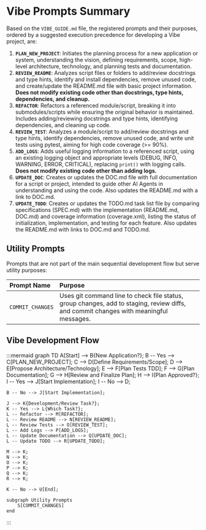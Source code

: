 # Vibe Prompts Summary

Based on the `VIBE_GUIDE.md` file, the registered prompts and their purposes, ordered by a suggested execution precedence for developing a Vibe project, are:

1.  **`PLAN_NEW_PROJECT`**: Initiates the planning process for a new application or system, understanding the vision, defining requirements, scope, high-level architecture, technology, and planning tests and documentation.
2.  **`REVIEW_README`**: Analyzes script files or folders to add/review docstrings and type hints, identify and install dependencies, remove unused code, and create/update the README.md file with basic project information. **Does not modify existing code other than docstrings, type hints, dependencies, and cleanup.**
3.  **`REFACTOR`**: Refactors a referenced module/script, breaking it into submodules/scripts while ensuring the original behavior is maintained. Includes adding/reviewing docstrings and type hints, identifying dependencies, and cleaning up code.
4.  **`REVIEW_TEST`**: Analyzes a module/script to add/review docstrings and type hints, identify dependencies, remove unused code, and write unit tests using pytest, aiming for high code coverage (>= 90%).
5.  **`ADD_LOGS`**: Adds useful logging information to a referenced script, using an existing logging object and appropriate levels (DEBUG, INFO, WARNING, ERROR, CRITICAL), replacing `print()` with logging calls. **Does not modify existing code other than adding logs.**
6.  **`UPDATE_DOC`**: Creates or updates the DOC.md file with full documentation for a script or project, intended to guide other AI Agents in understanding and using the code. Also updates the README.md with a link to DOC.md.
7.  **`UPDATE_TODO`**: Creates or updates the TODO.md task list file by comparing specifications (SPEC.md) with the implementation (README.md, DOC.md) and coverage information (coverage.xml), listing the status of initialization, implementation, and testing for each feature. Also updates the README.md with links to DOC.md and TODO.md.

## Utility Prompts

Prompts that are not part of the main sequential development flow but serve utility purposes:

| Prompt Name       | Purpose                                                                                                                               |
| :---------------- | :------------------------------------------------------------------------------------------------------------------------------------ |
| `COMMIT_CHANGES`  | Uses git command line to check file status, group changes, add to staging, review diffs, and commit changes with meaningful messages. |

## Vibe Development Flow

:::mermaid
graph TD
    A[Start] --> B{New Application?};
    B -- Yes --> C[PLAN_NEW_PROJECT];
    C --> D[Define Requirements/Scope];
    D --> E[Propose Architecture/Technology];
    E --> F[Plan Tests TDD];
    F --> G[Plan Documentation];
    G --> H[Review and Finalize Plan];
    H --> I{Plan Approved?};
    I -- Yes --> J[Start Implementation];
    I -- No --> D;
    
    B -- No --> J[Start Implementation];

    J --> K{Development/Review Task?};
    K -- Yes --> L{Which Task?};
    L -- Refactor --> M[REFACTOR];
    L -- Review README --> N[REVIEW_README];
    L -- Review Tests --> O[REVIEW_TEST];
    L -- Add Logs --> P[ADD_LOGS];
    L -- Update Documentation --> Q[UPDATE_DOC];
    L -- Update TODO --> R[UPDATE_TODO];

    M --> K;
    N --> K;
    O --> K;
    P --> K;
    Q --> K;
    R --> K;

    K -- No --> U[End];

    subgraph Utility Prompts
        S[COMMIT_CHANGES]
    end
:::

